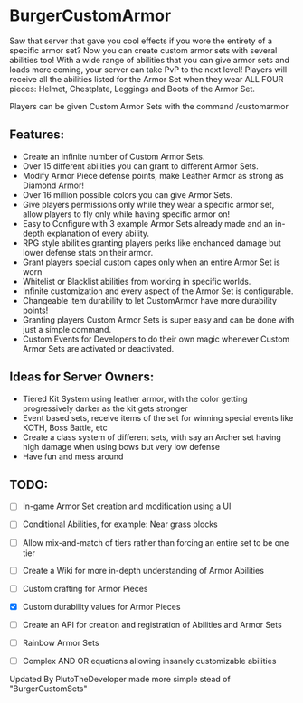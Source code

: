 # BurgerCustomArmor
Saw that server that gave you cool effects if you wore the entirety of a specific armor set? 
Now you can create custom armor sets with several abilities too! With a wide range of abilities that you can give armor sets
and loads more coming, your server can take PvP to the next level! Players will receive all the abilities listed for the Armor
Set when they wear ALL FOUR pieces: Helmet, Chestplate, Leggings and Boots of the Armor Set.  

Players can be given Custom Armor Sets with the command /customarmor
## Features:
* Create an infinite number of Custom Armor Sets.
* Over 15 different abilities you can grant to different Armor Sets.
* Modify Armor Piece defense points, make Leather Armor as strong as Diamond Armor!
* Over 16 million possible colors you can give Armor Sets.
* Give players permissions only while they wear a specific armor set, allow players to fly only while having specific armor on!
* Easy to Configure with 3 example Armor Sets already made and an in-depth explanation of every ability.
* RPG style abilities granting players perks like enchanced damage but lower defense stats on their armor.
* Grant players special custom capes only when an entire Armor Set is worn
* Whitelist or Blacklist abilities from working in specific worlds.
* Infinite customization and every aspect of the Armor Set is configurable.
* Changeable item durability to let CustomArmor have more durability points!
* Granting players Custom Armor Sets is super easy and can be done with just a simple command.
* Custom Events for Developers to do their own magic whenever Custom Armor Sets are activated or deactivated.
## Ideas for Server Owners:
* Tiered Kit System using leather armor, with the color getting progressively darker as the kit gets stronger
* Event based sets, receive items of the set for winning special events like KOTH, Boss Battle, etc
* Create a class system of different sets, with say an Archer set having high damage when using bows but very low defense
* Have fun and mess around
## TODO:
- [ ] In-game Armor Set creation and modification using a UI
- [ ] Conditional Abilities, for example: Near grass blocks
- [ ] Allow mix-and-match of tiers rather than forcing an entire set to be one tier
- [ ] Create a Wiki for more in-depth understanding of Armor Abilities
- [ ] Custom crafting for Armor Pieces
- [x] Custom durability values for Armor Pieces
- [ ] Create an API for creation and registration of Abilities and Armor Sets
- [ ] Rainbow Armor Sets
- [ ] Complex AND OR equations allowing insanely customizable abilities


Updated By PlutoTheDeveloper made more simple stead of "BurgerCustomSets"
